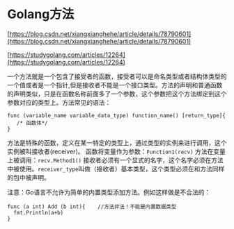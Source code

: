 # Golang方法 #

[https://blog.csdn.net/xiangxianghehe/article/details/78790601](https://blog.csdn.net/xiangxianghehe/article/details/78790601)

[https://studygolang.com/articles/12264](https://studygolang.com/articles/12264)

一个方法就是一个包含了接受者的函数，接受者可以是命名类型或者结构体类型的一个值或者是一个指针,但是接收者不能是一个接口类型。方法的声明和普通函数的声明类似，只是在函数名称前面多了一个参数，这个参数把这个方法绑定到这个参数对应的类型上。方法常见的语法：

```golang
func (variable_name variable_data_type) function_name() [return_type]{
   /* 函数体*/
}
```

方法是特殊的函数，定义在某一特定的类型上，通过类型的实例来进行调用，这个实例被叫接收者(receiver)。
函数将变量作为参数：`Function1(recv)`
方法在变量上被调用：`recv.Method1()`
接收者必须有一个显式的名字，这个名字必须在方法中被使用。`receiver_type`叫做（接收者）基本类型，这个类型必须在和方法同样的包中被声明。

注意：Go语言不允许为简单的内置类型添加方法。例如这样做是不合法的：

```golang
func (a int) Add (b int){    //方法非法！不能是内置数据类型
  fmt.Println(a+b)
}
```
